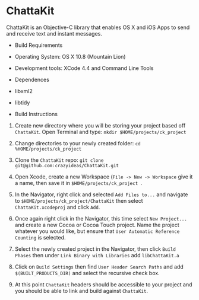 ChattaKit
=========

ChattaKit is an Objective-C library that enables OS X and iOS Apps to send and receive text and instant messages.


* Build Requirements

 * Operating System: OS X 10.8 (Mountain Lion)
 * Development tools: XCode 4.4 and Command Line Tools

* Dependences

 * libxml2
 * libtidy

* Build Instructions

 1. Create new directory where you will be storing your project based off `ChattaKit`. Open Terminal and type: `mkdir $HOME/projects/ck_project`

 1. Change directories to your newly created folder: `cd %HOME/projects/ck_project `

 1. Clone the `ChattaKit` repo: `git clone git@github.com:crazyideas/ChattaKit.git`

 1. Open Xcode, create a new Workspace (`File -> New -> Workspace` give it a name, then save it in `$HOME/projects/ck_project `.

 1. In the Navigator, right click and selected `Add Files to...` and navigate to `$HOME/projects/ck_project/ChattaKit` then select `ChattaKit.xcodeproj` and click `Add`.

 1. Once again right click in the Navigator, this time select `New Project...` and create a new Cocoa or Cocoa Touch project. Name the project whatever you would like, but ensure that `User Automatic Reference Counting` is selected.

 1. Select the newly created project in the Navigator, then click `Build Phases` then under `Link Binary with Libraries` add `libChattaKit.a`

 1. Click on `Build Settings` then find `User Header Search Paths` and add `$(BUILT_PRODUCTS_DIR)` and select the recursive check box.

 1. At this point `ChattaKit` headers should be accessible to your project and you should be able to link and build against `ChattaKit`.

